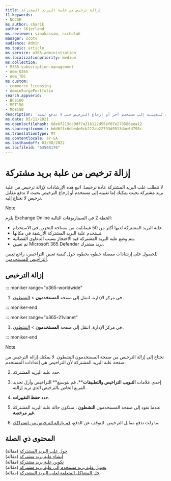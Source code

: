 ```yaml
---
title: إزالة ترخيص من علبة البريد المشتركة
f1.keywords:
- NOCSH
ms.author: sharik
author: SKjerland
ms.reviewer: sinakassaw, nicholak
manager: scotv
audience: Admin
ms.topic: article
ms.service: o365-administration
ms.localizationpriority: medium
ms.collection:
- M365-subscription-management
- Adm_O365
- Adm_TOC
ms.custom:
- commerce_licensing
- AdminSurgePortfolio
search.appverid:
- BCS160
- MET150
- MOE150
description: 'قم بإزالة ترخيص من علبة بريد مشتركة لتعيينه إلى مستخدم آخر أو إرجاع الترخيص حتى لا تدفع ثمنه. '
ms.date: 05/11/2021
ms.openlocfilehash: 6de6f213cc0df7a216122d55ef07e270586aea12
ms.sourcegitcommit: bdd6ffc6ebe4e6cb212ab22793d9513dae6d798c
ms.translationtype: MT
ms.contentlocale: ar-SA
ms.lasthandoff: 03/08/2022
ms.locfileid: "63568176"
---
```

# <a name="remove-a-license-from-a-shared-mailbox"></a>إزالة ترخيص من علبة بريد مشتركة

لا تتطلب علب البريد المشتركة عادة ترخيصا. اتبع هذه الإرشادات لإزالة ترخيص من علبة بريد مشتركة بحيث يمكنك إما تعيينه إلى مستخدم أو إرجاع الترخيص بحيث لا تدفع مقابل ترخيص لا تحتاج إليه.

> [!NOTE]
>
> يلزم Exchange Online الخطة 2 في السيناريوهات التالية:
>
> - علبة البريد المشتركة لديها أكثر من 50 غيغابايت من مساحة التخزين في الاستخدام.
> - تستخدم علبة البريد المشتركة الأرشفة في مكانها.
> - يتم وضع علبة البريد المشتركة قيد الاحتجاز بسبب الدعاوى القضائية.
> - تم تعيين Microsoft 365 Defender بريد مشترك.
> 
> للحصول على إرشادات مفصلة خطوة بخطوة حول كيفية تعيين التراخيص، راجع [تعيين التراخيص للمستخدمين](/microsoft-365/admin/manage/assign-licenses-to-users). 


## <a name="remove-the-license"></a>إزالة الترخيص

::: moniker range="o365-worldwide"

1. في مركز الإدارة، انتقل إلى صفحة **المستخدمون** \> <a href="https://go.microsoft.com/fwlink/p/?linkid=834822" target="_blank">النشطون</a> .

::: moniker-end

::: moniker range="o365-21vianet"

 1. في مركز الإدارة، انتقل إلى صفحة **المستخدمون** \> <a href="https://go.microsoft.com/fwlink/p/?linkid=850628" target="_blank">النشطون</a> .

::: moniker-end

   > [!NOTE]
   > تحتاج إلى إزالة الترخيص من صفحة المستخدمون النشطون. لا يمكنك إزالة الترخيص من صفحة علبة البريد المشتركة لأن التراخيص هي إعدادات المستخدم.
  
2. حدد علبة البريد المشتركة.

3. إحدى علامات **التبويب التراخيص والتطبيقات****، قم بتوسيع** التراخيص وأزل تحديد المربع الخاص بالترخيص الذي تريد إزالته.

4. حدد **حفظ التغييرات**.

5. عندما تعود إلى صفحة المستخدمون **النشطون** ، ستكون حالة علبة البريد المشتركة **غير مرخصة**.

6. ما زلت تدفع مقابل الترخيص. للتوقف عن الدفع، [قم بإزالة الترخيص من اشتراكك](../../commerce/licenses/buy-licenses.md).

## <a name="related-content"></a>المحتوى ذي الصلة

[حول علب البريد المشتركة](about-shared-mailboxes.md) (مقالة)\
[إنشاء علبة بريد مشتركة](create-a-shared-mailbox.md) (مقالة)\
[تكوين علبة بريد مشتركة](configure-a-shared-mailbox.md) (مقالة)\
[تحويل علبة بريد مستخدم إلى علبة بريد مشتركة](convert-user-mailbox-to-shared-mailbox.md) (مقالة)\
[حل المشاكل المتعلقة لعلب البريد المشتركة](resolve-issues-with-shared-mailboxes.md) (مقالة)

